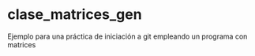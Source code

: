 # clase_matrices_gen
Ejemplo para una práctica de iniciación a git empleando un programa con matrices
